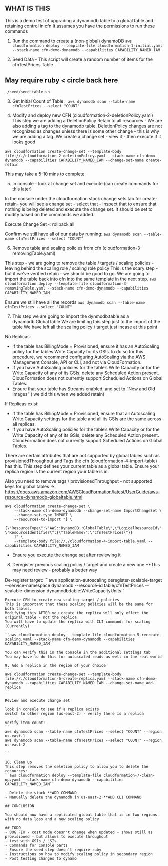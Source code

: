 ## WHAT IS THIS

This is a demo test of upgrading a dynamodb table to a global table and retaining control in cfn
It assumes you have the permissions to run these commands


1. Run the command to create a (non-global) dynamoDB
``aws cloudformation deploy --template-file cloudformation-1-initial.yaml --stack-name cfn-demo-dynamodb --capabilities CAPABILITY_NAMED_IAM``

2. Seed Data - This script will create a random number of items for the cfnTestPrices Table
## May require ruby < circle back here
``./seed/seed_table.sh``

3. Get Initial Count of Table:
`` aws dynamodb scan --table-name cfnTestPrices --select "COUNT"``

4. Modify and deploy new CFN (cloudformation-2-deletionPolicy.yaml)
This step we are adding a DeletionPolicy Retain to all resources - We are also adding a tag to the dynamodb table.
DeletionPolicy changes are not recognized as changes unless there is some other change - this is why we are adding a tag.
We create a change set - view it - then execute if it looks good

``aws cloudformation create-change-set --template-body file://./cloudformation-2-deletionPolicy.yaml --stack-name cfn-demo-dynamodb --capabilities CAPABILITY_NAMED_IAM --change-set-name create-retain``

This may take a 5-10 mins to complete

5. In console - look at change set and execute (can create commands for this later)

In the console under the cloudformation stack change sets tab for create-retain- you will see a change set - select that - inspect that to ensure that nothing is being deleted and execute the change set. It should be set to modify based on the commands we added.

Execute Change Set < rollback all

Confirm we still have all of our data by running:
``aws dynamodb scan --table-name cfnTestPrices --select "COUNT"``

6.  Remove table and scaling policies from cfn (cloudformation-3-removingTable.yaml)

This step - we are going to remove the table / targets / scaling policies - leaving behind the scaling role / scaling role policy
This is the scary step - but if we've verified retain - we should be good to go. We are going to import the table back into cfn into the same template in the next step.
``aws cloudformation deploy --template-file cloudformation-3-removingTable.yaml --stack-name cfn-demo-dynamodb --capabilities CAPABILITY_NAMED_IAM``

Ensure we still have all the records
``aws dynamodb scan --table-name cfnTestPrices --select "COUNT"``

7. This step we are going to import the dynmodb:table as a dynamodb:GlobalTable
We are limiting this step just to the import of the table
We have left all the scaling policy / target just incase at this point

No Replicas:
- If the table has BillingMode = Provisioned, ensure it has an AutoScaling policy for the tables Write Capacity for its GSIs.To do so for this procedure, we recommend configuring AutoScaling via the AWS Management Console, API or CLI, and not via CloudFormation.
- If you have AutoScaling policies for the table’s Write Capacity or for the Write Capacity of any of its GSIs, delete any Scheduled Action present. CloudFormation does not currently support Scheduled Actions on Global Tables.
- Ensure that your table has Streams enabled, and set to “New and Old Images” ( we did this when we added retain)

If Replicas exist:
- If the table has BillingMode = Provisioned, ensure that all Autoscaling Write Capacity settings for the table and all its GSIs are the same across all replicas.
- If you have AutoScaling policies for the table’s Write Capacity or for the Write Capacity of any of its GSIs, delete any Scheduled Action present. CloudFormation does not currently support Scheduled Actions on Global Tables.


There are certain attributes that are not supported by global tables such as provisionedThroughput and Tags the cfn (cloudformation-4-import-table) has this. This step defines your current table as a global table. Ensure your replica region is the current region your table is in.

Also you need to remove tags / provisionedThroughput - not supported keys for global tables -> https://docs.aws.amazon.com/AWSCloudFormation/latest/UserGuide/aws-resource-dynamodb-globaltable.html
```
aws cloudformation create-change-set \
    --stack-name cfn-demo-dynamodb --change-set-name ImportChangeSet \
    --change-set-type IMPORT \
    --resources-to-import "[ \
      {\"ResourceType\":\"AWS::DynamoDB::GlobalTable\",\"LogicalResourceId\":\"cfnTestPrices\", \"ResourceIdentifier\":{\"TableName\":\"cfnTestPrices\"}}
    ]" \
    --template-body file://./cloudformation-4-import-table.yaml --capabilities CAPABILITY_NAMED_IAM
```

  - Ensure you execute the change set after reviewing it

8. Deregister previous scaling policy / target and create a new one
**This may need review - probably a better way

De-register target:
```aws application-autoscaling deregister-scalable-target --service-namespace dynamodb --resource-id table/cfnTestPrices --scalable-dimension dynamodb:table:WriteCapacityUnits``
```
Execute CFN to create new scaling target / policies
This is important that these scaling policies will be the same for both tables.
Modifying this AFTER you create the replica will only effect the original table - not the replica
You will have to update the replica with CLI commands for scaling (Currently)

``aws cloudformation deploy --template-file cloudformation-5-recreate-scaling.yaml --stack-name cfn-demo-dynamodb --capabilities CAPABILITY_NAMED_IAM``

You can verify this in the console in the additional settings tab
You may have to do this for autoscaled reads as well in the real world

9. Add a replica in the region of your choice
``
aws cloudformation create-change-set --template-body file://./cloudformation-6-create-replica.yaml --stack-name cfn-demo-dynamodb --capabilities CAPABILITY_NAMED_IAM --change-set-name add-replica
``

Review and execute change set

look in console to see if a replica exists
switch to other region (us-east-2) - verify there is a replica

verify item count:
``
aws dynamodb scan --table-name cfnTestPrices --select "COUNT" --region us-east-1
aws dynamodb scan --table-name cfnTestPrices --select "COUNT" --region us-east-2

``

10. Clean Up
This step removes the deletion policy to allow you to delete the resources:
``aws cloudformation deploy --template-file cloudformation-7-clean-up.yaml --stack-name cfn-demo-dynamodb --capabilities CAPABILITY_NAMED_IAM``

- Delete the stack **ADD COMMAND
- Manually delete the dynamodb in us-east-2 **ADD CLI COMMAND

## CONCLUSION

You should now have a replicated global table that is in two regions with no data loss and a new scaling policy

## TODO
- BUG FIX - cost mode doesn't change when updated - shows still as provisioned - but allows to execute throughout
- test with GSIs / LSIs
- Commands for Console parts
- Ensure the seed step doesn't require ruby
- Instructions on how to modify scaling policy in secondary region
- Post testing changes to dynamo
